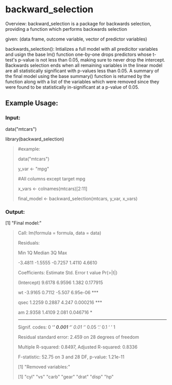 # backward_selection
Overview:
backward_selection is a package for backwards selection, providing a function which performs backwards selection 

given:
(data frame, outcome variable, vector of predictor variables)
 
backwards_selection(): Intializes a full model with all predicitor variables and usign the base lm() function 
one-by-one drops predictors whose t-test's p-value is not less than 0.05, making sure to never drop the intercept. 
Backwards selection ends when all remaining variables in the linear model are all statistically significant with 
p-values less than 0.05. A summary of the final model using the base summary() function is returned by the function 
along with a list of the variables which were removed since they were found to be statistically in-significant at a 
p-value of 0.05.      

## Example Usage:

### Input:
data("mtcars")
>
library(backward_selection)
> #example:
>
> data("mtcars")
>
> y_var <- "mpg"
>
> #All columns except target mpg
>
> x_vars <- colnames(mtcars)[2:11]
>
> final_model <- backward_selection(mtcars, y_var, x_vars)
>
### Output:
[1] "Final model:"
> Call:
> lm(formula = formula, data = data)
>
> Residuals:
> 
>    Min      1Q  Median      3Q     Max
> 
> -3.4811 -1.5555 -0.7257  1.4110  4.6610
> 
>
> Coefficients:
>            Estimate Std. Error t value Pr(>|t|)
> 
> (Intercept)   9.6178     6.9596   1.382 0.177915
>
> wt           -3.9165     0.7112  -5.507 6.95e-06 ***
>
> qsec          1.2259     0.2887   4.247 0.000216 ***
>
> am            2.9358     1.4109   2.081 0.046716 *
> 
> ---
>
> Signif. codes:  0 ‘***’ 0.001 ‘**’ 0.01 ‘*’ 0.05 ‘.’ 0.1 ‘ ’ 1
> 
>
> Residual standard error: 2.459 on 28 degrees of freedom
>
> Multiple R-squared:  0.8497,	Adjusted R-squared:  0.8336
>
> F-statistic: 52.75 on 3 and 28 DF,  p-value: 1.21e-11
>
>
> [1] "Removed variables:"
> 
> [1] "cyl"  "vs"   "carb" "gear" "drat" "disp" "hp"  
